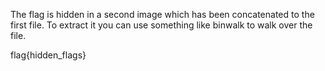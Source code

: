The flag is hidden in a second image which has been concatenated to the first file. To extract it you can use something like binwalk to walk over the file.

flag{hidden_flags}
